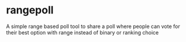 # rangepoll
A simple range based poll tool to share a poll where people can vote for their best option with range instead of binary or ranking choice
